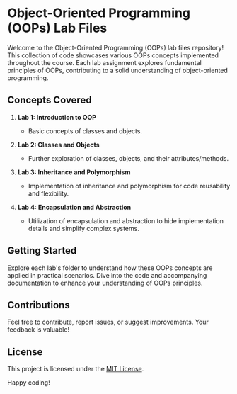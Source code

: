 # Object-Oriented Programming (OOPs) Lab Files

Welcome to the Object-Oriented Programming (OOPs) lab files repository! This collection of code showcases various OOPs concepts implemented throughout the course. Each lab assignment explores fundamental principles of OOPs, contributing to a solid understanding of object-oriented programming.

## Concepts Covered

1. **Lab 1: Introduction to OOP**
   - Basic concepts of classes and objects.

2. **Lab 2: Classes and Objects**
   - Further exploration of classes, objects, and their attributes/methods.

3. **Lab 3: Inheritance and Polymorphism**
   - Implementation of inheritance and polymorphism for code reusability and flexibility.

4. **Lab 4: Encapsulation and Abstraction**
   - Utilization of encapsulation and abstraction to hide implementation details and simplify complex systems.

## Getting Started

Explore each lab's folder to understand how these OOPs concepts are applied in practical scenarios. Dive into the code and accompanying documentation to enhance your understanding of OOPs principles.

## Contributions

Feel free to contribute, report issues, or suggest improvements. Your feedback is valuable!

## License

This project is licensed under the [MIT License](LICENSE).

Happy coding!
